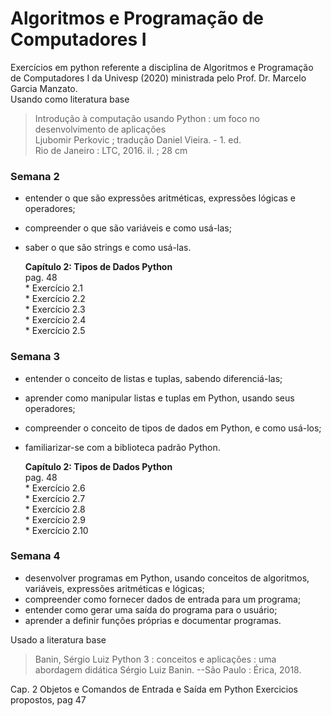# Algoritmos e Programação de Computadores I  

Exercícios em python referente a disciplina de Algoritmos e Programação de Computadores I da Univesp (2020) ministrada pelo Prof. Dr. Marcelo Garcia Manzato.  
Usando como literatura base  

>Introdução à computação usando Python : um foco no desenvolvimento de aplicações  
>Ljubomir Perkovic ; tradução Daniel Vieira. - 1. ed.  
>Rio de Janeiro : LTC, 2016. il. ; 28 cm

### Semana 2

  - entender o que são expressões aritméticas, expressões lógicas e operadores;
  - compreender o que são variáveis e como usá-las;
  - saber o que são strings e como usá-las.
  
       **Capítulo 2: Tipos de Dados Python**  
         pag. 48  
          * Exercício 2.1  
          * Exercício 2.2  
          * Exercício 2.3  
          * Exercício 2.4  
          * Exercício 2.5  
   
### Semana 3 

  - entender o conceito de listas e tuplas, sabendo diferenciá-las;
  - aprender como manipular listas e tuplas em Python, usando seus operadores;
  - compreender o conceito de tipos de dados em Python, e como usá-los;
  - familiarizar-se com a biblioteca padrão Python.

       **Capítulo 2: Tipos de Dados Python**  
         pag. 48  
          * Exercício 2.6  
          * Exercício 2.7  
          * Exercício 2.8  
          * Exercício 2.9  
          * Exercício 2.10  
          
### Semana 4

  - desenvolver programas em Python, usando conceitos de algoritmos, variáveis, expressões aritméticas e lógicas;
  - compreender como fornecer dados de entrada para um programa;
  - entender como gerar uma saída do programa para o usuário;
  - aprender a definir funções próprias e documentar programas.

Usado a literatura base
 > Banin, Sérgio Luiz Python 3 : conceitos e aplicações : uma abordagem didática 
 > Sérgio Luiz Banin. --São Paulo : Érica, 2018. 
 
 Cap. 2 Objetos e Comandos de Entrada e Saída em Python 
 Exercicios propostos, pag 47


